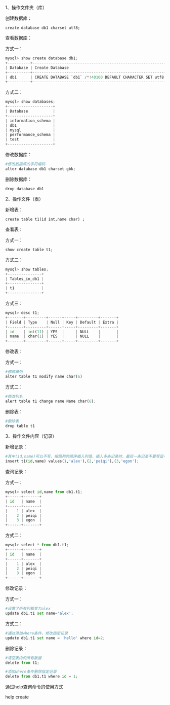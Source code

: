 1、操作文件夹（库）

创建数据库：

```
create database db1 charset utf8;
```



查看数据库：

方式一：

```python
mysql> show create database db1;
+----------+--------------------------------------------------------------+
| Database | Create Database                                              |
+----------+--------------------------------------------------------------+
| db1      | CREATE DATABASE `db1` /*!40100 DEFAULT CHARACTER SET utf8 */ |
+----------+--------------------------------------------------------------+
```

方式二：

```python
mysql> show databases;
+--------------------+
| Database           |
+--------------------+
| information_schema |
| db1                |
| mysql              |
| performance_schema |
| test               |
+--------------------+
```



修改数据库：

```python
#修改数据库的字符编码
alter database db1 charset gbk;
```



删除数据库：

```
drop database db1 
```



2、操作文件（表）

新增表：

```
create table t1(id int,name char) ;
```

查看表：

方式一：

```
show create table t1;
```

方式二：

```python
mysql> show tables;
+---------------+
| Tables_in_db1 |
+---------------+
| t1            |
+---------------+
```

方式三：

```python
mysql> desc t1;
+-------+---------+------+-----+---------+-------+
| Field | Type    | Null | Key | Default | Extra |
+-------+---------+------+-----+---------+-------+
| id    | int(11) | YES  |     | NULL    |       |
| name  | char(1) | YES  |     | NULL    |       |
+-------+---------+------+-----+---------+-------+
```

修改表：

方式一：

```python
#修改单列
alter table t1 modify name char(6)
```



方式二：


```python
#修改列名
alert table t1 change name Name char(6);
```



删除表：

```python
#删除表
drop table t1
```



3、操作文件内容（记录）

新增记录：

```python
#其中(id,name)可以不写，按照列的顺序插入列值，插入多条记录时，最后一条记录不要写逗号
insert t1(id,name) values(1,'alex'),(2,'peiqi'),(3,'egon');
```



查询记录：

方式一：

```python
mysql> select id,name from db1.t1;
+------+-------+
| id   | name  |
+------+-------+
|    1 | alex  |
|    2 | peiqi |
|    3 | egon  |
+------+-------+
```



方式二：

```python
mysql> select * from db1.t1;
+------+-------+
| id   | name  |
+------+-------+
|    1 | alex  |
|    2 | peiqi |
|    3 | egon  |
+------+-------+
```



修改记录：

方式一：

```python
#设置了所有列都变为alex
update db1.t1 set name='alex';
```



方式二：

```python
#通过添加where条件，修改指定记录
update db1.t1 set name = 'hello' where id=2;
```



删除记录：

```python
#清空表内的所有数据
delete from t1;
```



```python
#添加where条件删除指定记录
delete from db1.t1 where id = 1;
```



通过help查询命令的使用方式

help create